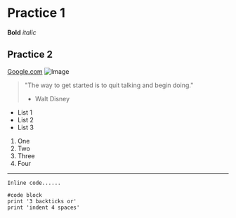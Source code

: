 # Practice 1
**Bold** *italic*
## Practice 2
[Google.com](https://www.google.com/)
![Image](https://media.cntraveler.com/photos/60596b398f4452dac88c59f8/16:9/w_3999,h_2249,c_limit/MtFuji-GettyImages-959111140.jpg)
> "The way to get started is to quit talking and begin doing." 
> - Walt Disney

* List 1
* List 2
* List 3

1. One
2. Two
3. Three
4. Four

---
`Inline code......`
```
#code block
print '3 backticks or'
print 'indent 4 spaces'
```
